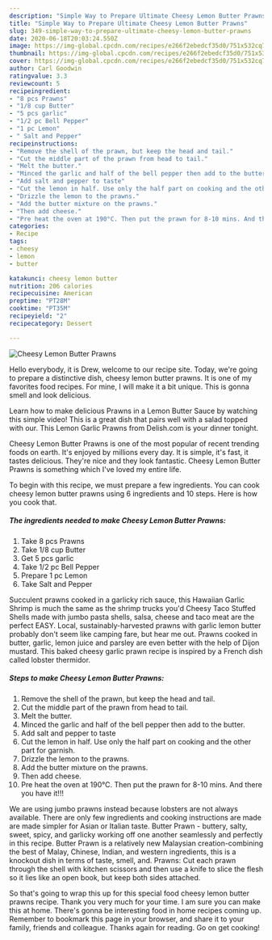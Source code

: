 ```yaml
---
description: "Simple Way to Prepare Ultimate Cheesy Lemon Butter Prawns"
title: "Simple Way to Prepare Ultimate Cheesy Lemon Butter Prawns"
slug: 349-simple-way-to-prepare-ultimate-cheesy-lemon-butter-prawns
date: 2020-06-18T20:03:24.550Z
image: https://img-global.cpcdn.com/recipes/e266f2ebedcf35d0/751x532cq70/cheesy-lemon-butter-prawns-recipe-main-photo.jpg
thumbnail: https://img-global.cpcdn.com/recipes/e266f2ebedcf35d0/751x532cq70/cheesy-lemon-butter-prawns-recipe-main-photo.jpg
cover: https://img-global.cpcdn.com/recipes/e266f2ebedcf35d0/751x532cq70/cheesy-lemon-butter-prawns-recipe-main-photo.jpg
author: Carl Goodwin
ratingvalue: 3.3
reviewcount: 5
recipeingredient:
- "8 pcs Prawns"
- "1/8 cup Butter"
- "5 pcs garlic"
- "1/2 pc Bell Pepper"
- "1 pc Lemon"
- " Salt and Pepper"
recipeinstructions:
- "Remove the shell of the prawn, but keep the head and tail."
- "Cut the middle part of the prawn from head to tail."
- "Melt the butter."
- "Minced the garlic and half of the bell pepper then add to the butter."
- "Add salt and pepper to taste"
- "Cut the lemon in half. Use only the half part on cooking and the other part for garnish."
- "Drizzle the lemon to the prawns."
- "Add the butter mixture on the prawns."
- "Then add cheese."
- "Pre heat the oven at 190°C. Then put the prawn for 8-10 mins. And there you have it!!!"
categories:
- Recipe
tags:
- cheesy
- lemon
- butter

katakunci: cheesy lemon butter 
nutrition: 206 calories
recipecuisine: American
preptime: "PT28M"
cooktime: "PT35M"
recipeyield: "2"
recipecategory: Dessert

---
```



![Cheesy Lemon Butter Prawns](https://img-global.cpcdn.com/recipes/e266f2ebedcf35d0/751x532cq70/cheesy-lemon-butter-prawns-recipe-main-photo.jpg)

Hello everybody, it is Drew, welcome to our recipe site. Today, we're going to prepare a distinctive dish, cheesy lemon butter prawns. It is one of my favorites food recipes. For mine, I will make it a bit unique. This is gonna smell and look delicious.

Learn how to make delicious Prawns in a Lemon Butter Sauce by watching this simple video! This is a great dish that pairs well with a salad topped with our. This Lemon Garlic Prawns from Delish.com is your dinner tonight.

Cheesy Lemon Butter Prawns is one of the most popular of recent trending foods on earth. It's enjoyed by millions every day. It is simple, it's fast, it tastes delicious. They're nice and they look fantastic. Cheesy Lemon Butter Prawns is something which I've loved my entire life.


To begin with this recipe, we must prepare a few ingredients. You can cook cheesy lemon butter prawns using 6 ingredients and 10 steps. Here is how you cook that.

<!--inarticleads1-->

##### The ingredients needed to make Cheesy Lemon Butter Prawns:

1. Take 8 pcs Prawns
1. Take 1/8 cup Butter
1. Get 5 pcs garlic
1. Take 1/2 pc Bell Pepper
1. Prepare 1 pc Lemon
1. Take  Salt and Pepper


Succulent prawns cooked in a garlicky rich sauce, this Hawaiian Garlic Shrimp is much the same as the shrimp trucks you&#39;d Cheesy Taco Stuffed Shells made with jumbo pasta shells, salsa, cheese and taco meat are the perfect EASY. Local, sustainably-harvested prawns with garlic lemon butter probably don&#39;t seem like camping fare, but hear me out. Prawns cooked in butter, garlic, lemon juice and parsley are even better with the help of Dijon mustard. This baked cheesy garlic prawn recipe is inspired by a French dish called lobster thermidor. 

<!--inarticleads2-->

##### Steps to make Cheesy Lemon Butter Prawns:

1. Remove the shell of the prawn, but keep the head and tail.
1. Cut the middle part of the prawn from head to tail.
1. Melt the butter.
1. Minced the garlic and half of the bell pepper then add to the butter.
1. Add salt and pepper to taste
1. Cut the lemon in half. Use only the half part on cooking and the other part for garnish.
1. Drizzle the lemon to the prawns.
1. Add the butter mixture on the prawns.
1. Then add cheese.
1. Pre heat the oven at 190°C. Then put the prawn for 8-10 mins. And there you have it!!!


We are using jumbo prawns instead because lobsters are not always available. There are only few ingredients and cooking instructions are made are made simpler for Asian or Italian taste. Butter Prawn - buttery, salty, sweet, spicy, and garlicky working off one another seamlessly and perfectly in this recipe. Butter Prawn is a relatively new Malaysian creation-combining the best of Malay, Chinese, Indian, and western ingredients, this is a knockout dish in terms of taste, smell, and. Prawns: Cut each prawn through the shell with kitchen scissors and then use a knife to slice the flesh so it lies like an open book, but keep both sides attached. 

So that's going to wrap this up for this special food cheesy lemon butter prawns recipe. Thank you very much for your time. I am sure you can make this at home. There's gonna be interesting food in home recipes coming up. Remember to bookmark this page in your browser, and share it to your family, friends and colleague. Thanks again for reading. Go on get cooking!
